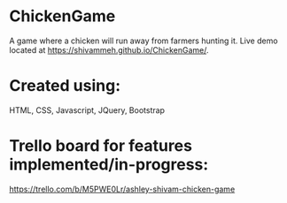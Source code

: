 # ChickenGame
A game where a chicken will run away from farmers hunting it. Live demo located at https://shivammeh.github.io/ChickenGame/.

# Created using: 
HTML, CSS, Javascript, JQuery, Bootstrap

# Trello board for features implemented/in-progress:
https://trello.com/b/M5PWE0Lr/ashley-shivam-chicken-game
